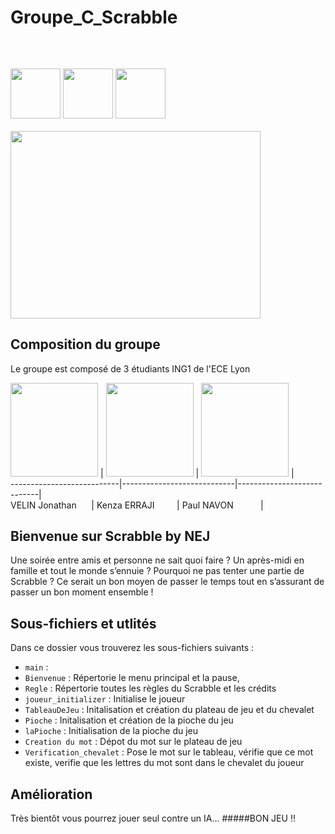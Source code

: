 # Groupe_C_Scrabble
```cs
                                                                          PROJET SCRABBLE
```
&nbsp; &nbsp; &nbsp; &nbsp; &nbsp; &nbsp; &nbsp; &nbsp; &nbsp; &nbsp; &nbsp; &nbsp; &nbsp; &nbsp; &nbsp; &nbsp; &nbsp; &nbsp; &nbsp; &nbsp; &nbsp; &nbsp; &nbsp; &nbsp; &nbsp; &nbsp; &nbsp; &nbsp; &nbsp; &nbsp; &nbsp; &nbsp; &nbsp; &nbsp; &nbsp; &nbsp; &nbsp; &nbsp; &nbsp; &nbsp; &nbsp; &nbsp; &nbsp; &nbsp; &nbsp; &nbsp; &nbsp; &nbsp; &nbsp; &nbsp; &nbsp; &nbsp; &nbsp; &nbsp; &nbsp; &nbsp; &nbsp; &nbsp; &nbsp; &nbsp; &nbsp; &nbsp; 
<img src="https://i.ibb.co/xSGdV7S/bloggif-5fb68021e5dcf.gif" width="80" height="80" /> <img src="https://i.ibb.co/cwRN2Bp/bloggif-5fb680446eb8f.gif" width="80" height="80" /> <img src="https://i.ibb.co/xSGdV7S/bloggif-5fb68021e5dcf.gif" width="80" height="80" />
&nbsp; &nbsp; &nbsp; &nbsp; &nbsp; &nbsp; &nbsp; &nbsp; &nbsp; &nbsp; &nbsp; &nbsp; &nbsp; &nbsp; &nbsp; &nbsp; &nbsp; &nbsp; &nbsp; &nbsp; &nbsp; &nbsp; &nbsp; &nbsp; &nbsp; &nbsp; &nbsp; &nbsp; &nbsp; &nbsp; &nbsp; &nbsp; &nbsp; &nbsp; &nbsp; &nbsp; &nbsp; &nbsp; &nbsp; &nbsp; &nbsp; &nbsp; &nbsp; &nbsp; &nbsp; &nbsp; &nbsp; &nbsp; &nbsp; &nbsp; &nbsp; &nbsp; &nbsp; <img src="https://lh3.googleusercontent.com/qgFIwDrbiKmk4VHi-WASd6C_l5KIbVMabihQcC5cpG98gPO_uTD_OO2LVE6QOdvmLRA8awgAJgVIyaf1fJQi9ZXi9YGuu900=s750" width="400" height="300" />

## Composition du groupe 

Le groupe est composé de 3 étudiants ING1 de l'ECE Lyon <br />

<img src="https://i.ibb.co/tMr0csc/Photo-Jojo.png" width="140" height="150" />
  | <img src="https://i.ibb.co/T1CqCyH/43a2ede7-e724-427a-a627-e49e9cb65383.jpg" width="140" height="150" />
  | <img src="https://i.ibb.co/FKMWvg7/202002-Photo-Paul-rogn-1145-2.jpg" width="140" height="150" /> | <br />
---------------------------|----------------------------|----------------------------|<br />
VELIN Jonathan &nbsp; &nbsp; &nbsp;| Kenza ERRAJI &nbsp; &nbsp; &nbsp; &nbsp; | Paul NAVON &nbsp; &nbsp; &nbsp; &nbsp; &nbsp; |

## Bienvenue sur Scrabble by NEJ 
Une soirée entre amis et personne ne sait quoi faire ? Un après-midi en famille et tout le monde s’ennuie ? Pourquoi ne pas tenter une partie de Scrabble ? Ce serait un bon moyen de passer le temps tout en s’assurant de passer un bon moment ensemble !<br />
## Sous-fichiers et utlités
Dans ce dossier vous trouverez les sous-fichiers suivants :
* `main` :  <br />
* `Bienvenue` : Répertorie le menu principal et la pause, <br />
* `Regle` : Répertorie toutes les règles du Scrabble et les crédits <br />
* `joueur_initializer` : Initialise le joueur <br />
* `TableauDeJeu` : Initalisation et création du plateau de jeu et du chevalet <br />
* `Pioche` : Initalisation et création de la pioche du jeu <br />
* `laPioche` : Initialisation de la pioche du jeu <br />
* `Creation du mot` : Dépot du mot sur le plateau de jeu <br />
* `Verification_chevalet` : Pose le mot sur le tableau, vérifie que ce mot existe, verifie que les lettres du mot sont dans le chevalet du joueur  <br />

## Amélioration
Très bientôt vous pourrez jouer seul contre un IA...
#####BON JEU !!
